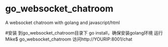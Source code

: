 # go_websocket_chatroom
A websocket chatroom with golang and javascript/html

#安装
到go_websocket_chatroom目录下 go install，确保安装golang环境
运行 Mike$ go_websocket_chatroom
访问http://YOURIP:8001/chat
